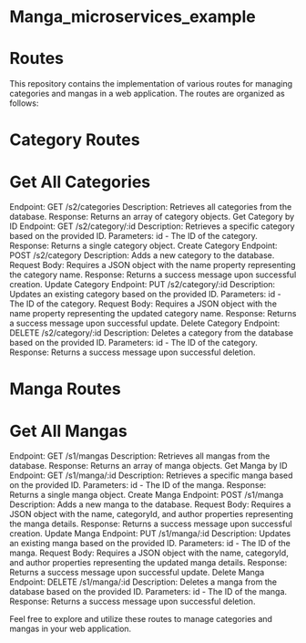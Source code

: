# Manga_microservices_example
 
# Routes
This repository contains the implementation of various routes for managing categories and mangas in a web application. The routes are organized as follows:

# Category Routes
# Get All Categories
Endpoint: GET /s2/categories
Description: Retrieves all categories from the database.
Response: Returns an array of category objects.
Get Category by ID
Endpoint: GET /s2/category/:id
Description: Retrieves a specific category based on the provided ID.
Parameters: id - The ID of the category.
Response: Returns a single category object.
Create Category
Endpoint: POST /s2/category
Description: Adds a new category to the database.
Request Body: Requires a JSON object with the name property representing the category name.
Response: Returns a success message upon successful creation.
Update Category
Endpoint: PUT /s2/category/:id
Description: Updates an existing category based on the provided ID.
Parameters: id - The ID of the category.
Request Body: Requires a JSON object with the name property representing the updated category name.
Response: Returns a success message upon successful update.
Delete Category
Endpoint: DELETE /s2/category/:id
Description: Deletes a category from the database based on the provided ID.
Parameters: id - The ID of the category.
Response: Returns a success message upon successful deletion.
# Manga Routes
# Get All Mangas
Endpoint: GET /s1/mangas
Description: Retrieves all mangas from the database.
Response: Returns an array of manga objects.
Get Manga by ID
Endpoint: GET /s1/manga/:id
Description: Retrieves a specific manga based on the provided ID.
Parameters: id - The ID of the manga.
Response: Returns a single manga object.
Create Manga
Endpoint: POST /s1/manga
Description: Adds a new manga to the database.
Request Body: Requires a JSON object with the name, categoryId, and author properties representing the manga details.
Response: Returns a success message upon successful creation.
Update Manga
Endpoint: PUT /s1/manga/:id
Description: Updates an existing manga based on the provided ID.
Parameters: id - The ID of the manga.
Request Body: Requires a JSON object with the name, categoryId, and author properties representing the updated manga details.
Response: Returns a success message upon successful update.
Delete Manga
Endpoint: DELETE /s1/manga/:id
Description: Deletes a manga from the database based on the provided ID.
Parameters: id - The ID of the manga.
Response: Returns a success message upon successful deletion.



Feel free to explore and utilize these routes to manage categories and mangas in your web application.